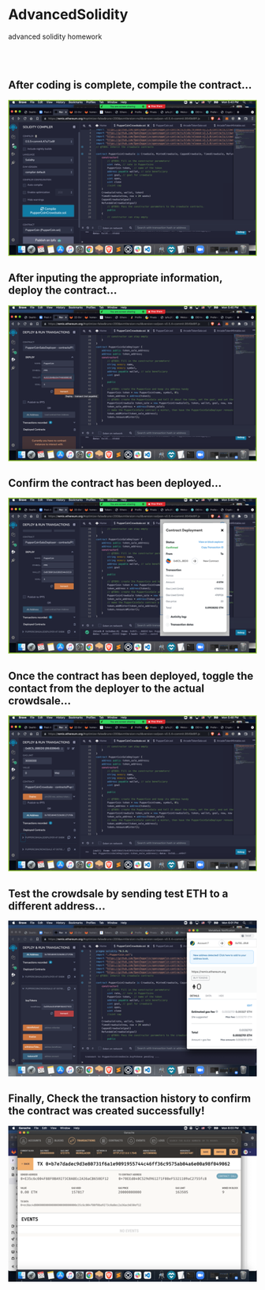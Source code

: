# AdvancedSolidity
advanced solidity homework 

<br />
<br />


## After coding is complete, compile the contract...


![krbylogo](PupperCoin/images/compiling_contract.png)


## After inputing the appropriate information, deploy the contract...


![krbylogo](PupperCoin/images/deploying_contract.png)


## Confirm the contract has been deployed...

![krbylogo](PupperCoin/images/contact_deployment.png)


## Once the contract has been deployed, toggle the contact from the deployer to the actual crowdsale...


![krbylogo](PupperCoin/images/PupperCoin_crowdsale.png)


## Test the crowdsale by sending test ETH to a different address...


![krbylogo](PupperCoin/images/sending_test_eth.png)


## Finally, Check the transaction history to confirm the contract was created successfully!
![krbylogo](PupperCoin/images/Contract_info.png)
